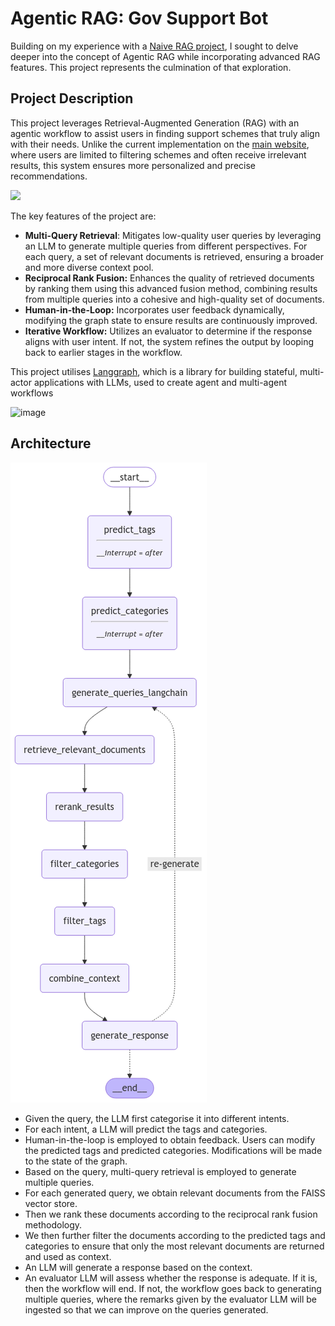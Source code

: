 # Agentic RAG: Gov Support Bot
Building on my experience with a [Naive RAG project](https://github.com/Joanna-Khek/hdb-bto-chatbot), I sought to delve deeper into the concept of Agentic RAG while incorporating advanced RAG features. This project represents the culmination of that exploration.

## Project Description
This project leverages Retrieval-Augmented Generation (RAG) with an agentic workflow to assist users in finding support schemes that truly align with their needs. Unlike the current implementation on the [main website](https://supportgowhere.life.gov.sg/schemes), where users are limited to filtering schemes and often receive irrelevant results, this system ensures more personalized and precise recommendations.

![](https://github.com/Joanna-Khek/gov-support-bot/blob/main/assets/demo.gif)

The key features of the project are:
- **Multi-Query Retrieval**: Mitigates low-quality user queries by leveraging an LLM to generate multiple queries from different perspectives. For each query, a set of relevant documents is retrieved, ensuring a broader and more diverse context pool.
- **Reciprocal Rank Fusion:** Enhances the quality of retrieved documents by ranking them using this advanced fusion method, combining results from multiple queries into a cohesive and high-quality set of documents.
- **Human-in-the-Loop:** Incorporates user feedback dynamically, modifying the graph state to ensure results are continuously improved.
- **Iterative Workflow:** Utilizes an evaluator to determine if the response aligns with user intent. If not, the system refines the output by looping back to earlier stages in the workflow.

This project utilises [Langgraph](https://langchain-ai.github.io/langgraph/), which is a library for building stateful, multi-actor applications with LLMs, used to create agent and multi-agent workflows

![image](https://github.com/user-attachments/assets/4b853f2a-c986-45fa-aa4c-3fe33e27e78b)

## Architecture

![](https://github.com/Joanna-Khek/gov-support-bot/blob/main/assets/graph.png)

- Given the query, the LLM first categorise it into different intents.
- For each intent, a LLM will predict the tags and categories.
- Human-in-the-loop is employed to obtain feedback. Users can modify the predicted tags and predicted categories. Modifications will be made to the state of the graph.
- Based on the query, multi-query retrieval is employed to generate multiple queries.
- For each generated query, we obtain relevant documents from the FAISS vector store.
- Then we rank these documents according to the reciprocal rank fusion methodology.
- We then further filter the documents according to the predicted tags and categories to ensure that only the most relevant documents are returned and used as context.
- An LLM will generate a response based on the context.
- An evaluator LLM will assess whether the response is adequate. If it is, then the workflow will end. If not, the workflow goes back to generating multiple queries, where the remarks given by the evaluator LLM will be ingested so that we can improve on the queries generated.
